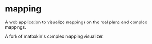# mapping
A web application to visualize mappings on the real plane and complex mappings.

A fork of matbokin's complex mapping visualizer.
